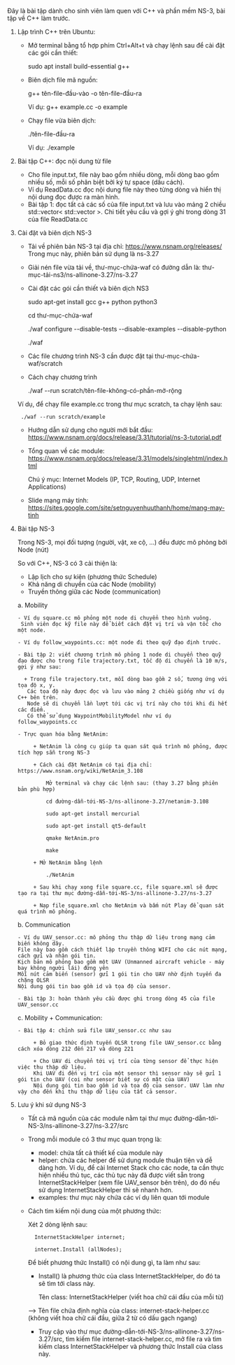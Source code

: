 Đây là bài tập dành cho sinh viên làm quen với C++ và phần mềm NS-3, bài tập về C++ làm trước.
1. Lập trình C++ trên Ubuntu:
   - Mở terminal bằng tổ hợp phím Ctrl+Alt+t và chạy lệnh sau để cài đặt các gói cần thiết:

		sudo apt install build-essential g++
   - Biên dịch file mã nguồn:

    	g++ tên-file-đầu-vào -o tên-file-đầu-ra

     Ví dụ: g++ example.cc -o example
   - Chạy file vừa biên dịch:

   		./tên-file-đầu-ra

   	 Ví dụ: ./example
2. Bài tập C++: đọc nội dung từ file
   - Cho file input.txt, file này bao gồm nhiều dòng, mỗi dòng bao gồm nhiều số, mỗi số phân biệt bởi ký tự space (dấu cách).
   - Ví dụ ReadData.cc đọc nội dung file này theo từng dòng và hiển thị nội dung đọc được ra màn hình.
   - Bài tập 1: đọc tất cả các số của file input.txt và lưu vào mảng 2 chiều std::vector< std::vector<int> >. Chi tiết yêu cầu và gợi ý ghi trong dòng 31 của file ReadData.cc
3. Cài đặt và biên dịch NS-3
	- Tải về phiên bản NS-3 tại địa chỉ: https://www.nsnam.org/releases/
		Trong mục này, phiên bản sử dụng là ns-3.27
	- Giải nén file vừa tải về, thư-mục-chứa-waf có đường dẫn là: thư-mục-tải-ns3/ns-allinone-3.27/ns-3.27
	- Cài đặt các gói cần thiết và biên dịch NS3

		sudo apt-get install gcc g++ python python3

		cd thư-mục-chứa-waf
		
		./waf configure --disable-tests --disable-examples --disable-python

		./waf
	- Các file chương trình NS-3 cần được đặt tại thư-mục-chứa-waf/scratch
	- Cách chạy chương trình

		./waf --run scratch/tên-file-không-có-phần-mở-rộng

	 Ví dụ, để chạy file example.cc trong thư mục scratch, ta chạy lệnh sau:

	  	./waf --run scratch/example
	- Hướng dẫn sử dụng cho người mới bắt đầu: https://www.nsnam.org/docs/release/3.31/tutorial/ns-3-tutorial.pdf
	- Tổng quan về các module: https://www.nsnam.org/docs/release/3.31/models/singlehtml/index.html

		Chú ý mục: Internet Models (IP, TCP, Routing, UDP, Internet Applications)   
	- Slide mạng máy tính: https://sites.google.com/site/setnguyenhuuthanh/home/mang-may-tinh
4. Bài tập NS-3

   Trong NS-3, mọi đối tượng (người, vật, xe cộ, ...) đều được mô phỏng bởi Node (nút)

   So với C++, NS-3 có 3 cải thiện là:
   + Lập lịch cho sự kiện (phương thức Schedule)
   + Khả năng di chuyển của các Node (mobility)
   + Truyền thông giữa các Node (communication)

	a. Mobility

	   - Ví dụ square.cc mô phỏng một node di chuyển theo hình vuông.
	    Sinh viên đọc kỹ file này để biết cách đặt vị trí và vận tốc cho một node.

	   - Ví dụ follow_waypoints.cc: một node đi theo quỹ đạo định trước.

	   - Bài tập 2: viết chương trình mô phỏng 1 node di chuyển theo quỹ đạo được cho trong file trajectory.txt, tốc độ di chuyển là 10 m/s, gợi ý như sau:

	   	 + Trong file trajectory.txt, mỗi dòng bao gồm 2 số, tương ứng với tọa độ x, y.
	   	  Các tọa độ này được đọc và lưu vào mảng 2 chiều giống như ví dụ C++ bên trên. 
	   	  Node sẽ di chuyển lần lượt tới các vị trí này cho tới khi đi hết các điểm.
	   	  Có thể sử dụng WaypointMobilityModel như ví dụ follow_waypoints.cc

	   - Trực quan hóa bằng NetAnim: 

	   		+ NetAnim là công cụ giúp ta quan sát quá trình mô phỏng, được tích hợp sẵn trong NS-3

	   		+ Cách cài đặt NetAnim có tại địa chỉ: https://www.nsnam.org/wiki/NetAnim_3.108

	   			Mở terminal và chạy các lệnh sau: (thay 3.27 bằng phiên bản phù hợp)

	   			cd đường-dẫn-tới-NS-3/ns-allinone-3.27/netanim-3.108

	   			sudo apt-get install mercurial

	   			sudo apt-get install qt5-default

	   			qmake NetAnim.pro

	   			make

	   		+ Mở NetAnim bằng lệnh

	   			./NetAnim

	   		+ Sau khi chạy xong file square.cc, file square.xml sẽ được tạo ra tại thư mục đường-dẫn-tới-NS-3/ns-allinone-3.27/ns-3.27

	   		+ Nạp file square.xml cho NetAnim và bấm nút Play để quan sát quá trình mô phỏng.

	b. Communication

	   - Ví dụ UAV_sensor.cc: mô phỏng thu thập dữ liệu trong mạng cảm biến không dây. 
	   File này bao gồm cách thiết lập truyền thông WIFI cho các nút mạng, cách gửi và nhận gói tin. 
	   Kịch bản mô phỏng bao gồm một UAV (Unmanned aircraft vehicle - máy bay không người lái) đứng yên
	   Mỗi nút cảm biến (sensor) gửi 1 gói tin cho UAV nhờ định tuyến đa chặng OLSR
	   Nội dung gói tin bao gồm id và tọa độ của sensor.

	   - Bài tập 3: hoàn thành yêu cầu được ghi trong dòng 45 của file UAV_sensor.cc 

	c. Mobility + Communication:

	   - Bài tập 4: chỉnh sửa file UAV_sensor.cc như sau

	   		+ Bỏ giao thức định tuyến OLSR trong file UAV_sensor.cc bằng cách xóa dòng 212 đến 217 và dòng 221 

	   		+ Cho UAV di chuyển tới vị trí của từng sensor để thực hiện việc thu thập dữ liệu. 
	   		Khi UAV đi đến vị trí của một sensor thì sensor này sẽ gửi 1 gói tin cho UAV (coi như sensor biết sự có mặt của UAV)
	   		Nội dung gói tin bao gồm id và tọa độ của sensor. UAV làm như vậy cho đến khi thu thập dữ liệu của tất cả sensor.

5. Lưu ý khi sử dụng NS-3
	- Tất cả mã nguồn của các module nằm tại thư mục đường-dẫn-tới-NS-3/ns-allinone-3.27/ns-3.27/src
	- Trong mỗi module có 3 thư mục quan trọng là:
		+ model: chứa tất cả thiết kế của module này
		+ helper: chứa các helper để sử dụng module thuận tiện và dễ dàng hơn. Ví dụ, để cài Internet Stack cho các node, ta cần thực hiện nhiều thủ tục, các thủ tục này đã được viết sẵn trong InternetStackHelper (xem file UAV_sensor bên trên), do đó nếu sử dụng InternetStackHelper thì sẽ nhanh hơn.
		+ examples: thư mục này chứa các ví dụ liên quan tới module
	- Cách tìm kiếm nội dung của một phương thức:

		Xét 2 dòng lệnh sau:

			InternetStackHelper internet;

  			internet.Install (allNodes);

  		Để biết phương thức Install() có nội dung gì, ta làm như sau:

  		+ Install() là phương thức của class InternetStackHelper, do đó ta sẽ tìm tới class này.

  			Tên class: InternetStackHelper (viết hoa chữ cái đầu của mỗi từ)
  			
  		--> Tên file chứa định nghĩa của class: internet-stack-helper.cc (không viết hoa chữ cái đầu, giữa 2 từ có dấu gạch ngang)
  		+ Truy cập vào thư mục đường-dẫn-tới-NS-3/ns-allinone-3.27/ns-3.27/src, tìm kiếm file internet-stack-helper.cc, mở file ra và tìm kiếm class InternetStackHelper và phương thức Install của class này.
